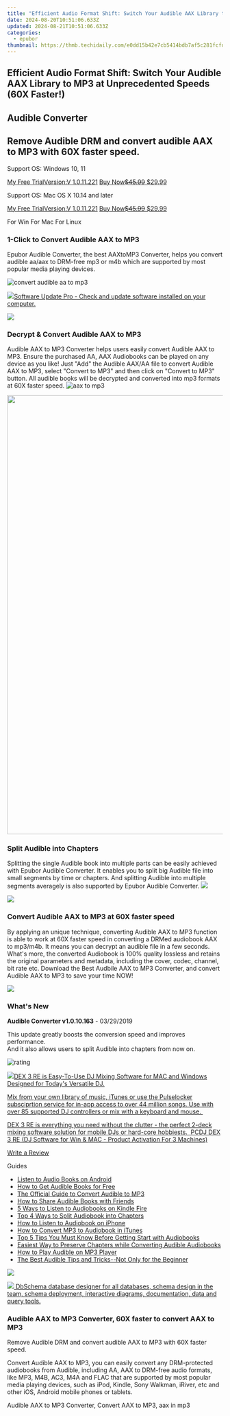 ```yaml
---
title: "Efficient Audio Format Shift: Switch Your Audible AAX Library to MP3 at Unprecedented Speeds (60X Faster!)"
date: 2024-08-20T10:51:06.633Z
updated: 2024-08-21T10:51:06.633Z
categories:
  - epubor
thumbnail: https://thmb.techidaily.com/e0dd15b42e7cb5414bdb7af5c281fcfdfef62e342cd4798dfe7202dea8939dfe.jpg
---
```


## Efficient Audio Format Shift: Switch Your Audible AAX Library to MP3 at Unprecedented Speeds (60X Faster!)

## Audible Converter

## Remove Audible DRM and convert audible AAX to MP3 with 60X faster speed.

Support OS: Windows 10, 11

[My Free TrialVersion:V 1.0.11.221](https://tools.techidaily.com/epubor/audible-converter/) [Buy Now~~$45.99~~ $29.99](https://tools.techidaily.com/epubor/audible-converter/)

Support OS: Mac OS X 10.14 and later

[My Free TrialVersion:V 1.0.11.221](https://tools.techidaily.com/epubor/audible-converter/) [Buy Now~~$45.99~~ $29.99](https://tools.techidaily.com/epubor/audible-converter/)

For Win For Mac For Linux 



### 1-Click to Convert Audible AAX to MP3

Epubor Audible Converter, the best AAXtoMP3 Converter, helps you convert audible aa/aax to DRM-free mp3 or m4b which are supported by most popular media playing devices.

![convert audible aa to mp3](http://www.epubor.com/images/uppic/convert-audible-aax-to-mp3-successfully.png)

<!-- affiliate ads begin -->
<a href="https://order.glarysoft.com/order/checkout.php?PRODS=4691139&QTY=1&AFFILIATE=108875&CART=1"><img src="https://secure.avangate.com/images/merchant/6734fa703f6633ab896eecbdfad8953a/products/SU-200-1.png" border="0">Software Update Pro - Check and update software installed on your computer. </a>
<!-- affiliate ads end -->


<!-- affiliate ads begin -->
<a href="https://shop.mondly.com/affiliate.php?ACCOUNT=ATISTUDI&AFFILIATE=108875&PATH=https%3A%2F%2Fwww.mondly.com%3FAFFILIATE%3D108875%26RESOURCE%3D%2BEducational%2B970x90%2B"><img src="https://secure.avangate.com/images/merchant/69c418c33ec2e1a4267fa9bb77fa1428/educational-970x90.gif" border="0"></a>
<!-- affiliate ads end -->
###  Decrypt & Convert Audible AAX to MP3

Audible AAX to MP3 Converter helps users easily convert Audible AAX to MP3\. Ensure the purchased AA, AAX Audiobooks can be played on any device as you like! Just "Add" the Audible AAX/AA file to convert Audible AAX to MP3, select "Convert to MP3" and then click on "Convert to MP3" button. All audible books will be decrypted and converted into mp3 formats at 60X faster speed. ![aax to mp3](http://www.epubor.com/images/audible-to-mp3.png) 



<!-- affiliate ads begin -->
<a href="https://ephamedtechinc.pxf.io/c/5597632/2097466/26400?prodsku=B700" target="_top" id="2097466"><img src="//a.impactradius-go.com/display-ad/26400-2097466" border="0" alt="" width="2048" height="1024"/></a><img height="0" width="0" src="https://imp.pxf.io/i/5597632/2097466/26400" style="position:absolute;visibility:hidden;" border="0" />
<!-- affiliate ads end -->
### Split Audible into Chapters

Splitting the single Audible book into multiple parts can be easily achieved with Epubor Audible Converter. It enables you to split big Audible file into small segments by time or chapters. And splitting Audible into multiple segments averagely is also supported by Epubor Audible Converter. ![](http://www.epubor.com/images/split-into-chapters-audible-books.png) 

<!-- affiliate ads begin -->
<a href="https://shop.copernic.com/order/checkout.php?PRODS=41033091&QTY=1&AFFILIATE=108875&CART=1"><img src="https://secure.2checkout.com/images/merchant/8d30aa96e72440759f74bd2306c1fa3d/Copernic-2023-Affiliate-728x90-Advanced.png" border="0"></a>
<!-- affiliate ads end -->


### Convert Audible AAX to MP3 at 60X faster speed

By applying an unique technique, converting Audible AAX to MP3 function is able to work at 60X faster speed in converting a DRMed audiobook AAX to mp3/m4b. It means you can decrypt an audible file in a few seconds. What's more, the converted Audiobook is 100% quality lossless and retains the original parameters and metadata, including the cover, codec, channel, bit rate etc. Download the Best Audbile AAX to MP3 Converter, and convert Audible AAX to MP3 to save your time NOW!

![](http://www.epubor.com/images/fast-conversion.png)



### What's New

**Audible Converter v1.0.10.163** \- 03/29/2019

This update greatly boosts the conversion speed and improves performance.  
And it also allows users to split Audible into chapters from now on.

![rating](http://www.epubor.com/images/star.png)

<!-- affiliate ads begin -->
<a href="https://shop.pcdj.com/order/checkout.php?PRODS=4698827&QTY=1&AFFILIATE=108875&CART=1"> <img src="https://secure.avangate.com/images/merchant/47f4b6321e9fd8e8f7326a6adc1a7c1e/products/dex3REpage-newmainscreenshot.png" border="0">DEX 3 RE is Easy-To-Use DJ Mixing Software for MAC and Windows Designed for Today's Versatile DJ. 

 Mix from your own library of music, iTunes or use the Pulselocker subsciprtion service for in-app access to over 44 million songs. Use with over 85 supported DJ controllers or mix with a keyboard and mouse.  

 DEX 3 RE is everything you need without the clutter - the perfect 2-deck mixing software solution for mobile DJs or hard-core hobbiests.  
 PCDJ DEX 3 RE (DJ Software for Win & MAC - Product Activation For 3 Machines)</a>
<!-- affiliate ads end -->
[Write a Review](https://tools.techidaily.com/epubor/audible-converter/)

Guides 

* [Listen to Audio Books on Android](https://tools.techidaily.com/epubor/products/)
* [How to Get Audible Books for Free](https://tools.techidaily.com/epubor/products/)
* [The Official Guide to Convert Audible to MP3](https://tools.techidaily.com/epubor/products/)
* [How to Share Audible Books with Friends](https://tools.techidaily.com/epubor/products/)
* [5 Ways to Listen to Audiobooks on Kindle Fire](https://tools.techidaily.com/epubor/products/)
* [Top 4 Ways to Split Audiobook into Chapters](https://tools.techidaily.com/epubor/products/)
* [How to Listen to Audiobook on iPhone](https://tools.techidaily.com/epubor/products/)
* [How to Convert MP3 to Audiobook in iTunes](https://tools.techidaily.com/epubor/products/)
* [Top 5 Tips You Must Know Before Getting Start with Audiobooks](https://tools.techidaily.com/epubor/products/)
* [Easiest Way to Preserve Chapters while Converting Audible Audiobooks](https://tools.techidaily.com/epubor/products/)
* [How to Play Audible on MP3 Player](https://tools.techidaily.com/epubor/products/)
* [The Best Audible Tips and Tricks--Not Only for the Beginner](https://tools.techidaily.com/epubor/products/)

![](http://www.epubor.com/images/product-guide2.jpg) 

<!-- affiliate ads begin -->
<a href="https://shop.dbschema.com/order/checkout.php?PRODS=19867419&QTY=1&AFFILIATE=108875&CART=1"> <img src="https://secure.avangate.com/images/merchant/176b22bab4e94a28619ca2433b2ef241/products/1_icon256.png" border="0">
DbSchema database designer for all databases, schema design in the team, schema deployment, interactive diagrams, documentation, data and query tools. </a>
<!-- affiliate ads end -->


### Audible AAX to MP3 Converter, 60X faster to convert AAX to MP3

Remove Audible DRM and convert audible AAX to MP3 with 60X faster speed.

Convert Audible AAX to MP3, you can easily convert any DRM-protected audiobooks from Audible, including AA, AAX to DRM-free audio formats, like MP3, M4B, AC3, M4A and FLAC that are supported by most popular media playing devices, such as iPod, Kindle, Sony Walkman, iRiver, etc and other iOS, Android mobile phones or tablets.

Audible AAX to MP3 Converter, Convert AAX to MP3, aax in mp3

<ins class="adsbygoogle"
     style="display:block"
     data-ad-format="autorelaxed"
     data-ad-client="ca-pub-7571918770474297"
     data-ad-slot="1223367746"></ins>



<ins class="adsbygoogle"
     style="display:block"
     data-ad-client="ca-pub-7571918770474297"
     data-ad-slot="8358498916"
     data-ad-format="auto"
     data-full-width-responsive="true"></ins>


